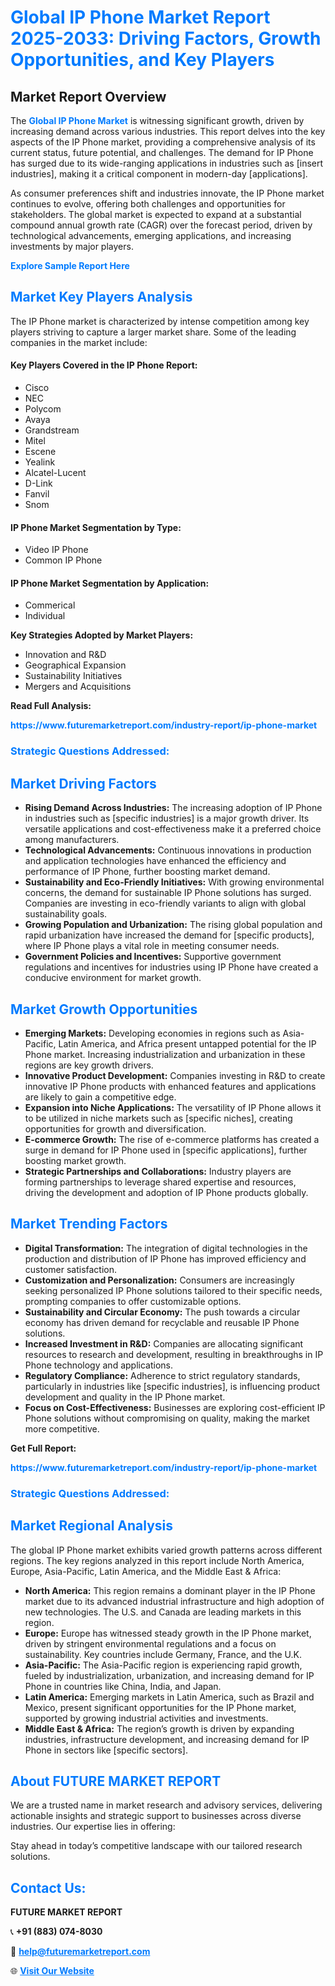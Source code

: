 <h1 style="color: #007BFF;">Global IP Phone Market Report 2025-2033: Driving Factors, Growth Opportunities, and Key Players</h1>

<section id="overview">
<h2>Market Report Overview</h2>
<p>The <a href="https://www.futuremarketreport.com/industry-report/ip-phone-market" style="color: #007BFF; text-decoration: none;"><strong>Global IP Phone Market</strong></a> is witnessing significant growth, driven by increasing demand across various industries. This report delves into the key aspects of the IP Phone market, providing a comprehensive analysis of its current status, future potential, and challenges. The demand for IP Phone has surged due to its wide-ranging applications in industries such as [insert industries], making it a critical component in modern-day [applications].</p>
<p>As consumer preferences shift and industries innovate, the IP Phone market continues to evolve, offering both challenges and opportunities for stakeholders. The global market is expected to expand at a substantial compound annual growth rate (CAGR) over the forecast period, driven by technological advancements, emerging applications, and increasing investments by major players.</p>
</section>

<section id="overview">
<p><a href="https://www.futuremarketreport.com/request-sample/reportId=116218" style="color: #007BFF; text-decoration: none;"><strong>Explore Sample Report Here</strong></a></p>
</section>

<section id="key-players">
<h2 style="color: #007BFF;">Market Key Players Analysis</h2>
<p>The IP Phone market is characterized by intense competition among key players striving to capture a larger market share. Some of the leading companies in the market include:</p>
<h4>Key Players Covered in the IP Phone Report:</h4>
<ul><li>Cisco</li><li>NEC</li><li>Polycom</li><li>Avaya</li><li>Grandstream</li><li>Mitel</li><li>Escene</li><li>Yealink</li><li>Alcatel-Lucent</li><li>D-Link</li><li>Fanvil</li><li>Snom</li></ul>
<h4>IP Phone Market Segmentation by Type:</h4>
<ul><li>Video IP Phone</li><li>Common IP Phone</li></ul>

<h4>IP Phone Market Segmentation by Application:</h4>
<ul><li>Commerical</li><li>Individual</li></ul>
<p><strong>Key Strategies Adopted by Market Players:</strong></p>
<ul>
<li>Innovation and R&D</li>
<li>Geographical Expansion</li>
<li>Sustainability Initiatives</li>
<li>Mergers and Acquisitions</li>
</ul>
</section>

<section>
<p><strong>Read Full Analysis: </strong></p><a href="https://www.futuremarketreport.com/industry-report/ip-phone-market" style="color: #007BFF; text-decoration: none;"><strong>https://www.futuremarketreport.com/industry-report/ip-phone-market</strong></a>
<h3 style="color: #007BFF;">Strategic Questions Addressed:</h3>
</section>

<section id="driving-factors">
<h2 style="color: #007BFF;">Market Driving Factors</h2>
<ul>
<li><strong>Rising Demand Across Industries:</strong> The increasing adoption of IP Phone in industries such as [specific industries] is a major growth driver. Its versatile applications and cost-effectiveness make it a preferred choice among manufacturers.</li>
<li><strong>Technological Advancements:</strong> Continuous innovations in production and application technologies have enhanced the efficiency and performance of IP Phone, further boosting market demand.</li>
<li><strong>Sustainability and Eco-Friendly Initiatives:</strong> With growing environmental concerns, the demand for sustainable IP Phone solutions has surged. Companies are investing in eco-friendly variants to align with global sustainability goals.</li>
<li><strong>Growing Population and Urbanization:</strong> The rising global population and rapid urbanization have increased the demand for [specific products], where IP Phone plays a vital role in meeting consumer needs.</li>
<li><strong>Government Policies and Incentives:</strong> Supportive government regulations and incentives for industries using IP Phone have created a conducive environment for market growth.</li>
</ul>
</section>

<section id="growth-opportunities">
<h2 style="color: #007BFF;">Market Growth Opportunities</h2>
<ul>
<li><strong>Emerging Markets:</strong> Developing economies in regions such as Asia-Pacific, Latin America, and Africa present untapped potential for the IP Phone market. Increasing industrialization and urbanization in these regions are key growth drivers.</li>
<li><strong>Innovative Product Development:</strong> Companies investing in R&D to create innovative IP Phone products with enhanced features and applications are likely to gain a competitive edge.</li>
<li><strong>Expansion into Niche Applications:</strong> The versatility of IP Phone allows it to be utilized in niche markets such as [specific niches], creating opportunities for growth and diversification.</li>
<li><strong>E-commerce Growth:</strong> The rise of e-commerce platforms has created a surge in demand for IP Phone used in [specific applications], further boosting market growth.</li>
<li><strong>Strategic Partnerships and Collaborations:</strong> Industry players are forming partnerships to leverage shared expertise and resources, driving the development and adoption of IP Phone products globally.</li>
</ul>
</section>

<section id="trending-factors">
<h2 style="color: #007BFF;">Market Trending Factors</h2>
<ul>
<li><strong>Digital Transformation:</strong> The integration of digital technologies in the production and distribution of IP Phone has improved efficiency and customer satisfaction.</li>
<li><strong>Customization and Personalization:</strong> Consumers are increasingly seeking personalized IP Phone solutions tailored to their specific needs, prompting companies to offer customizable options.</li>
<li><strong>Sustainability and Circular Economy:</strong> The push towards a circular economy has driven demand for recyclable and reusable IP Phone solutions.</li>
<li><strong>Increased Investment in R&D:</strong> Companies are allocating significant resources to research and development, resulting in breakthroughs in IP Phone technology and applications.</li>
<li><strong>Regulatory Compliance:</strong> Adherence to strict regulatory standards, particularly in industries like [specific industries], is influencing product development and quality in the IP Phone market.</li>
<li><strong>Focus on Cost-Effectiveness:</strong> Businesses are exploring cost-efficient IP Phone solutions without compromising on quality, making the market more competitive.</li>
</ul>
</section>

<section>
<p><strong>Get Full Report: </strong></p><a href="https://www.futuremarketreport.com/industry-report/ip-phone-market" style="color: #007BFF; text-decoration: none;"><strong>https://www.futuremarketreport.com/industry-report/ip-phone-market</strong></a>
<h3 style="color: #007BFF;">Strategic Questions Addressed:</h3>
</section>


<section id="regional-analysis">
<h2 style="color: #007BFF;">Market Regional Analysis</h2>
<p>The global IP Phone market exhibits varied growth patterns across different regions. The key regions analyzed in this report include North America, Europe, Asia-Pacific, Latin America, and the Middle East & Africa:</p>
<ul>
<li><strong>North America:</strong> This region remains a dominant player in the IP Phone market due to its advanced industrial infrastructure and high adoption of new technologies. The U.S. and Canada are leading markets in this region.</li>
<li><strong>Europe:</strong> Europe has witnessed steady growth in the IP Phone market, driven by stringent environmental regulations and a focus on sustainability. Key countries include Germany, France, and the U.K.</li>
<li><strong>Asia-Pacific:</strong> The Asia-Pacific region is experiencing rapid growth, fueled by industrialization, urbanization, and increasing demand for IP Phone in countries like China, India, and Japan.</li>
<li><strong>Latin America:</strong> Emerging markets in Latin America, such as Brazil and Mexico, present significant opportunities for the IP Phone market, supported by growing industrial activities and investments.</li>
<li><strong>Middle East & Africa:</strong> The region’s growth is driven by expanding industries, infrastructure development, and increasing demand for IP Phone in sectors like [specific sectors].</li>
</ul>
</section>

<footer>
<h2 style="color: #007BFF;">About FUTURE MARKET REPORT</h2>
<p>We are a trusted name in market research and advisory services, delivering actionable insights and strategic support to businesses across diverse industries. Our expertise lies in offering:</p>

<p>Stay ahead in today’s competitive landscape with our tailored research solutions.</p>

<h2 style="color: #007BFF;">Contact Us:</h2>
<p><strong>FUTURE MARKET REPORT</strong></p>
<p>📞 <strong>+91 (883) 074-8030</strong></p>
<p>📧 <strong><a href="mailto:help@futuremarketreport.com" style="color: #007BFF;">help@futuremarketreport.com</a></strong></p>
<p>🌐 <strong><a href="https://www.futuremarketreport.com/" style="color: #007BFF;">Visit Our Website</a></strong></p>
</footer>